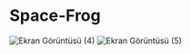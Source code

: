 # Space-Frog
![Ekran Görüntüsü (4)](https://user-images.githubusercontent.com/75330549/160166399-06238c5b-fa1b-4e04-8b17-42c2ce9aeb1b.png)
![Ekran Görüntüsü (5)](https://user-images.githubusercontent.com/75330549/160166416-61640148-1332-4c2d-90c1-3a765f0ba8d0.png)
